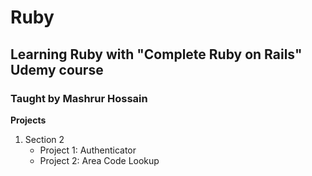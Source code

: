 # Ruby
## Learning Ruby with "Complete Ruby on Rails" Udemy course
### Taught by Mashrur Hossain

**Projects**
1. Section 2
    - Project 1: Authenticator
    - Project 2: Area Code Lookup